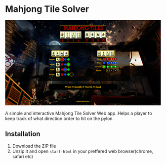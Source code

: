 # Mahjong Tile Solver
![Preview](preview.png)

A simple and interactive Mahjong Tile Solver Web app. Helps a player to keep track of what direction order to hit on the pylon.

## Installation
1. Download the ZIP file
2. Unzip it and open `start-html` in your preffered web browser(chrome, safari etc)

